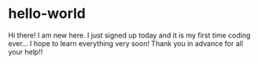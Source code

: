 # hello-world
Hi there! I am new here. I just signed up today and it is my first time coding ever...
I hope to learn everything very soon! 
Thank you  in advance for all your help!!
